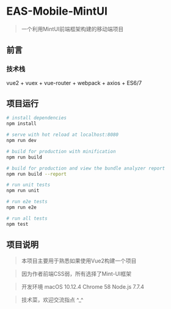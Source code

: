 # EAS-Mobile-MintUI

> 一个利用MintUI前端框架构建的移动端项目

## 前言

### 技术栈

vue2 + vuex + vue-router + webpack + axios + ES6/7

## 项目运行

``` bash
# install dependencies
npm install

# serve with hot reload at localhost:8080
npm run dev

# build for production with minification
npm run build

# build for production and view the bundle analyzer report
npm run build --report

# run unit tests
npm run unit

# run e2e tests
npm run e2e

# run all tests
npm test
```

## 项目说明

> 本项目主要用于熟悉如果使用Vue2构建一个项目

> 因为作者前端CSS弱，所有选择了Mint-UI框架

> 开发环境 macOS 10.12.4  Chrome 58  Node.js 7.7.4

> 技术菜，欢迎交流指点 ^_^
